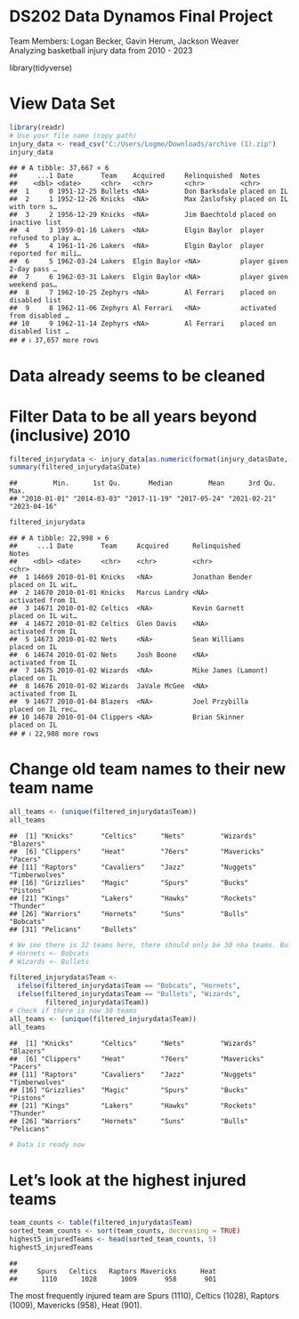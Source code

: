 # DS202 Data Dynamos Final Project
Team Members: Logan Becker, Gavin Herum, Jackson Weaver\
Analyzing basketball injury data from 2010 - 2023

library(tidyverse)

# View Data Set

``` r
library(readr)
# Use your file name (copy path)
injury_data <- read_csv("C:/Users/Logmo/Downloads/archive (1).zip")
injury_data
```

    ## # A tibble: 37,667 × 6
    ##     ...1 Date       Team    Acquired     Relinquished  Notes                    
    ##    <dbl> <date>     <chr>   <chr>        <chr>         <chr>                    
    ##  1     0 1951-12-25 Bullets <NA>         Don Barksdale placed on IL             
    ##  2     1 1952-12-26 Knicks  <NA>         Max Zaslofsky placed on IL with torn s…
    ##  3     2 1956-12-29 Knicks  <NA>         Jim Baechtold placed on inactive list  
    ##  4     3 1959-01-16 Lakers  <NA>         Elgin Baylor  player refused to play a…
    ##  5     4 1961-11-26 Lakers  <NA>         Elgin Baylor  player reported for mili…
    ##  6     5 1962-03-24 Lakers  Elgin Baylor <NA>          player given 2-day pass …
    ##  7     6 1962-03-31 Lakers  Elgin Baylor <NA>          player given weekend pas…
    ##  8     7 1962-10-25 Zephyrs <NA>         Al Ferrari    placed on disabled list  
    ##  9     8 1962-11-06 Zephyrs Al Ferrari   <NA>          activated from disabled …
    ## 10     9 1962-11-14 Zephyrs <NA>         Al Ferrari    placed on disabled list …
    ## # ℹ 37,657 more rows

# Data already seems to be cleaned

# Filter Data to be all years beyond (inclusive) 2010

``` r
filtered_injurydata <- injury_data[as.numeric(format(injury_data$Date, "%Y")) >= 2010,]
summary(filtered_injurydata$Date)
```

    ##         Min.      1st Qu.       Median         Mean      3rd Qu.         Max. 
    ## "2010-01-01" "2014-03-03" "2017-11-19" "2017-05-24" "2021-02-21" "2023-04-16"

``` r
filtered_injurydata
```

    ## # A tibble: 22,998 × 6
    ##     ...1 Date       Team     Acquired      Relinquished        Notes            
    ##    <dbl> <date>     <chr>    <chr>         <chr>               <chr>            
    ##  1 14669 2010-01-01 Knicks   <NA>          Jonathan Bender     placed on IL wit…
    ##  2 14670 2010-01-01 Knicks   Marcus Landry <NA>                activated from IL
    ##  3 14671 2010-01-02 Celtics  <NA>          Kevin Garnett       placed on IL wit…
    ##  4 14672 2010-01-02 Celtics  Glen Davis    <NA>                activated from IL
    ##  5 14673 2010-01-02 Nets     <NA>          Sean Williams       placed on IL     
    ##  6 14674 2010-01-02 Nets     Josh Boone    <NA>                activated from IL
    ##  7 14675 2010-01-02 Wizards  <NA>          Mike James (Lamont) placed on IL     
    ##  8 14676 2010-01-02 Wizards  JaVale McGee  <NA>                activated from IL
    ##  9 14677 2010-01-04 Blazers  <NA>          Joel Przybilla      placed on IL rec…
    ## 10 14678 2010-01-04 Clippers <NA>          Brian Skinner       placed on IL     
    ## # ℹ 22,988 more rows

# Change old team names to their new team name

``` r
all_teams <- (unique(filtered_injurydata$Team))
all_teams
```

    ##  [1] "Knicks"       "Celtics"      "Nets"         "Wizards"      "Blazers"     
    ##  [6] "Clippers"     "Heat"         "76ers"        "Mavericks"    "Pacers"      
    ## [11] "Raptors"      "Cavaliers"    "Jazz"         "Nuggets"      "Timberwolves"
    ## [16] "Grizzlies"    "Magic"        "Spurs"        "Bucks"        "Pistons"     
    ## [21] "Kings"        "Lakers"       "Hawks"        "Rockets"      "Thunder"     
    ## [26] "Warriors"     "Hornets"      "Suns"         "Bulls"        "Bobcats"     
    ## [31] "Pelicans"     "Bullets"

``` r
# We see there is 32 teams here, there should only be 30 nba teams. Bullets and Bobcats are old names, let's change those to be correct
# Hornets <- Bobcats
# Wizards <- Bullets

filtered_injurydata$Team <- 
  ifelse(filtered_injurydata$Team == "Bobcats", "Hornets",
  ifelse(filtered_injurydata$Team == "Bullets", "Wizards",
         filtered_injurydata$Team))
# Check if there is now 30 teams
all_teams <- (unique(filtered_injurydata$Team))
all_teams
```

    ##  [1] "Knicks"       "Celtics"      "Nets"         "Wizards"      "Blazers"     
    ##  [6] "Clippers"     "Heat"         "76ers"        "Mavericks"    "Pacers"      
    ## [11] "Raptors"      "Cavaliers"    "Jazz"         "Nuggets"      "Timberwolves"
    ## [16] "Grizzlies"    "Magic"        "Spurs"        "Bucks"        "Pistons"     
    ## [21] "Kings"        "Lakers"       "Hawks"        "Rockets"      "Thunder"     
    ## [26] "Warriors"     "Hornets"      "Suns"         "Bulls"        "Pelicans"

``` r
# Data is ready now
```

# Let’s look at the highest injured teams

``` r
team_counts <- table(filtered_injurydata$Team)
sorted_team_counts <- sort(team_counts, decreasing = TRUE)
highest5_injuredTeams <- head(sorted_team_counts, 5)
highest5_injuredTeams
```

    ## 
    ##     Spurs   Celtics   Raptors Mavericks      Heat 
    ##      1110      1028      1009       958       901

The most frequently injured team are Spurs (1110), Celtics (1028),
Raptors (1009), Mavericks (958), Heat (901).
